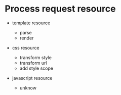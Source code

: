 # Process request resource

- template resource

  - parse
  - render

- css resource

  - transform style
  - transform url
  - add style scope

- javascript resource
  - unknow
